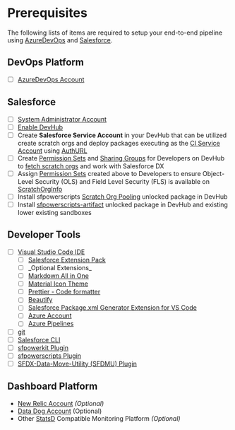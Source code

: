 # Prerequisites

The following lists of items are required to setup your end-to-end pipeline using [AzureDevOps](https://azure.microsoft.com/en-au/services/devops/#overview) and [Salesforce](https://www.salesforce.com).‌

## DevOps Platform <a href="#devops-platform" id="devops-platform"></a>

* [ ] ​[AzureDevOps Account](https://azure.microsoft.com/en-au/services/devops/#overview)

## Salesforce <a href="#salesforce" id="salesforce"></a>

* [ ] ​[System Administrator Account](https://help.salesforce.com/s/articleView?id=How-to-change-Administrators-1327365222554\&language=en\_US\&r=https%3A%2F%2Fwww.google.com%2F\&type=1)​
* [ ] ​[Enable DevHub](https://help.salesforce.com/s/articleView?id=sf.sfdx\_setup\_enable\_devhub.htm\&type=5)​
* [ ] Create **Salesforce Service Account** in your DevHub that can be utilized create scratch orgs and deploy packages executing as the [CI Service Account](https://sfpowerscripts.dxatscale.io/getting-started/prerequisites#create-a-ci-service-user-in-production) using [AuthURL](https://developer.salesforce.com/docs/atlas.en-us.sfdx\_cli\_reference.meta/sfdx\_cli\_reference/cli\_reference\_auth\_sfdxurl.htm)​
* [ ] Create [Permission Sets](https://developer.salesforce.com/docs/atlas.en-us.securityImplGuide.meta/securityImplGuide/perm\_sets\_overview.htm#:\~:text=A%20permission%20set%20is%20a,access%20without%20changing%20their%20profiles.\&text=Users%20can%20have%20only%20one,can%20have%20multiple%20permission%20sets.) and [Sharing Groups](https://sfpowerscripts.dxatscale.io/getting-started/prerequisites#grant-developers-access-to-scratch-org-pools) for Developers on DevHub to [fetch scratch orgs](https://github.com/Accenture/sfpowerkit/wiki/Getting-started-with-ScratchOrg-Pooling#4-fetch-scratch-org-from-a-pool) and work with Salesforce DX
* [ ] Assign [Permission Sets](https://developer.salesforce.com/docs/atlas.en-us.securityImplGuide.meta/securityImplGuide/perm\_sets\_overview.htm#:\~:text=A%20permission%20set%20is%20a,access%20without%20changing%20their%20profiles.\&text=Users%20can%20have%20only%20one,can%20have%20multiple%20permission%20sets.) created above to Developers to ensure Object-Level Security (OLS) and Field Level Security (FLS) is available on [ScratchOrgInfo](https://developer.salesforce.com/docs/atlas.en-us.api.meta/api/sforce\_api\_objects\_scratchorginfo.htm)​
* [ ] Install sfpowerscripts [Scratch Org Pooling](https://github.com/Accenture/sfpowerscripts/tree/develop/prerequisites/scratchorgpool) unlocked package in DevHub
* [ ] Install [sfpowerscripts-artifact](https://github.com/Accenture/sfpowerscripts/tree/develop/prerequisites/sfpowerscripts-artifact) unlocked package in DevHub and existing lower existing sandboxes

## Developer Tools <a href="#developer-tools" id="developer-tools"></a>

* [ ] ​[Visual Studio Code IDE](https://code.visualstudio.com/download)​
  * [ ] ​[Salesforce Extension Pack](https://marketplace.visualstudio.com/items?itemName=salesforce.salesforcedx-vscode)​
  * [ ] \_Optional Extensions\_​
  * [ ] ​[Markdown All in One](https://marketplace.visualstudio.com/items?itemName=yzhang.markdown-all-in-one)​
  * [ ] ​[Material Icon Theme](https://marketplace.visualstudio.com/items?itemName=PKief.material-icon-theme)​
  * [ ] ​[Prettier - Code formatter](https://marketplace.visualstudio.com/items?itemName=esbenp.prettier-vscode)​
  * [ ] ​[Beautify](https://marketplace.visualstudio.com/items?itemName=HookyQR.beautify)
  * [ ] [Salesforce Package.xml Generator Extension for VS Code](https://marketplace.visualstudio.com/items?itemName=VignaeshRamA.sfdx-package-xml-generator)
  * [ ] [Azure Account​](https://marketplace.visualstudio.com/items?itemName=ms-vscode.azure-account)
  * [ ] [Azure Pipelines](https://marketplace.visualstudio.com/items?itemName=ms-azure-devops.azure-pipelines)
* [ ] ​[git](https://git-scm.com)​
* [ ] ​[Salesforce CLI](https://www.npmjs.com/package/sfdx-cli)​
* [ ] ​[sfpowerkit Plugin](https://github.com/dxatscale/sfpowerkit)​
* [ ] ​[sfpowerscripts Plugin](https://github.com/Accenture/sfpowerscripts)​
* [ ] ​[SFDX-Data-Move-Utility (SFDMU) Plugin](https://github.com/forcedotcom/SFDX-Data-Move-Utility)​

## Dashboard Platform <a href="#dashboard-platform" id="dashboard-platform"></a>

* ​[New Relic Account](https://newrelic.com/signup) _(Optional)_
* [Data Dog Account](https://www.datadoghq.com) (Optional)
* Other [StatsD](https://github.com/statsd/statsd) Compatible Monitoring Platform _(Optional)_
